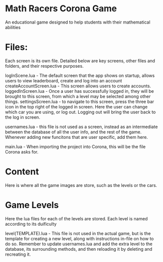 # Math Racers Corona Game
An educational game designed to help students with their mathematical abilities


# Files:
Each screen is its own file. Detailed below are key screens, other files and folders, and their respective purposes.

logInScene.lua - The default screen that the app shows on startup, allows users to view leaderboard, create and log into an account
createAccountScreen.lua - This screen allows users to create accounts.
loggedInScreen.lua - Once a user has successfully logged in, they will be brought to this screen, from which a level may be selected among other things.
settingsScreen.lua - to navigate to this screen, press the three bar icon in the top right of the logged in screen. Here the user can change which car you are using, or log out. Logging out will bring the user back to the log in screen.

usernames.lua - this file is not used as a screen, instead as an intermediate between the database of all the user info, and the rest of the game. Whenever adding new funcitons that are user specific, add them here.

main.lua - When importing the project into Corona, this will be the file Corona asks for. 

# Content
Here is where all the game images are store, such as the levels or the cars.

# Game Levels
Here the lua files for each of the levels are stored. Each level is named according to its duificulty

level(TEMPLATE).lua - This file is not used in the actual game, but is the template for creating a new level, along with instructions in-file on how to do so. Remember to update usernames.lua and add the extra level to the database, its surrounding methods, and then reloading it by deleting and recreating it.
